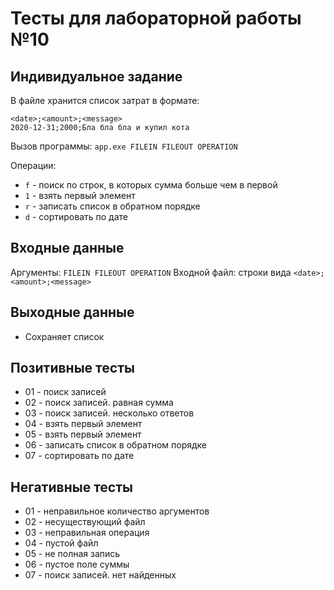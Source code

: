 # Тесты для лабораторной работы №10

## Индивидуальное задание

В файле хранится список затрат в формате:  
```
<date>;<amount>;<message>
2020-12-31;2000;Бла бла бла и купил кота
```

Вызов программы: `app.exe FILEIN FILEOUT OPERATION`

Операции:
-   `f` - поиск по строк, в которых сумма больше чем в первой
-   `1` - взять первый элемент
-   `r` - записать список в обратном порядке
-   `d` - сортировать по дате

## Входные данные
Аргументы: `FILEIN FILEOUT OPERATION`
Входной файл: строки вида `<date>;<amount>;<message>`

## Выходные данные
-   Сохраняет список

## Позитивные тесты
- 01 - поиск записей
- 02 - поиск записей. равная сумма
- 03 - поиск записей. несколько ответов
- 04 - взять первый элемент
- 05 - взять первый элемент
- 06 - записать список в обратном порядке
- 07 - сортировать по дате

## Негативные тесты
- 01 - неправильное количество аргументов
- 02 - несуществующий файл
- 03 - неправильная операция
- 04 - пустой файл
- 05 - не полная запись
- 06 - пустое поле суммы
- 07 - поиск записей. нет найденных
